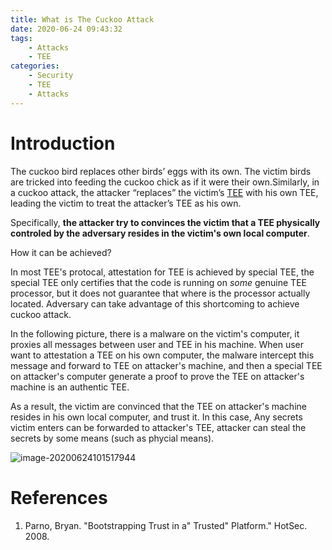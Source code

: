 ```yaml
---
title: What is The Cuckoo Attack
date: 2020-06-24 09:43:32
tags:
    - Attacks
    - TEE
categories:
    - Security
    - TEE
    - Attacks
---
```


# Introduction

The cuckoo bird replaces other birds’ eggs with its own. The victim birds are tricked into feeding the cuckoo chick as if it were their own.Similarly, in a cuckoo attack, the attacker “replaces” the victim’s [TEE](https://en.wikipedia.org/wiki/Trusted_execution_environment) with his own TEE, leading the victim to treat the attacker’s TEE as his own.

Specifically, **the attacker try to convinces the victim that a TEE physically controled by the adversary resides in the victim's own local computer**.

How it can be achieved?

In most TEE's protocal, attestation for TEE is achieved by special TEE, the special TEE only certifies that the code is running on *some* genuine TEE processor, but it does not guarantee that where is the processor actually located. Adversary can take advantage of this shortcoming to achieve cuckoo attack.

In the following picture, there is a malware on the victim's computer, it proxies all messages between user and TEE in his machine. When user want to attestation a TEE on his own computer, the malware intercept this message and forward to TEE on attacker's machine, and then a special TEE on attacker's computer generate a proof to prove the TEE on attacker's machine is an authentic TEE.

As a result, the victim are convinced that the TEE on attacker's machine resides in his own local computer, and trust it. In this case, Any secrets victim enters can be forwarded to attacker's TEE, attacker can steal the secrets by some means (such as phycial means).

![image-20200624101517944](https://tva1.sinaimg.cn/large/007S8ZIlly1gg35tanyf3j31wk0u0dk5.jpg)


# References
1. Parno, Bryan. "Bootstrapping Trust in a" Trusted" Platform." HotSec. 2008.
